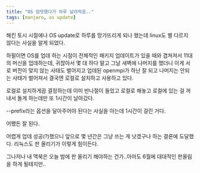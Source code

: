 ```yaml
---
title: "OS 업뎃했다가 하루 날려먹음.."
tags: [manjaro, os update]
---
```


해킨 토시 시절에나 OS update로 하루를 망가뜨리게 되나 했는데 linux도 별 다르지 않다는 사실을 알게 되었다.

하필이면 OS를 업데 하는 시점이 전체적인 패키지 업데이트가 있을 때와 겹쳐져서 11대의 머신을 업데하는데, 귀찮아서 몇 대 하다 말고 그날 새벽에 나머지를 했더니 이게 서로 버전이 맞지 않는 사태도 벌어지고 업데된 openmpi가 하난 잘 되고 나머지는 안되는 사태가 벌어져서 결국엔 로컬로 설치하고 사용하고 있다.

로컬로 설치하게끔 결정하는데 이미 반나절이 들었고 로컬로 해놓고 로컬에 있는 걸 꺼내서 돌게 하는데만 또 1시간이 날아갔다.

--prefix라는 옵션을 달아주어야 된다는 사실을 아는데 1시간이 걸린 거다.

어쨌든 잘 된다. 

어렵게 업데 성공(?)했으니 앞으로 몇 년간은 그냥 쓰는 게 낫겠구나 하는 결론에 도달했다. 리눅스도 판 올리기가 이렇게 힘이든다.

그나저나 내 맥북은 오늘 밤에 판 올리기 해야하는 건가..아마도 6월에 대대적인 판올림을 하게 될테지만..